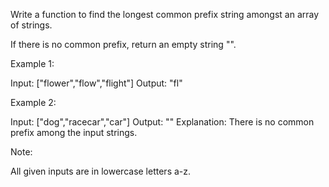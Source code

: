 Write a function to find the longest common prefix string amongst an array of strings.

If there is no common prefix, return an empty string &quot;&quot;.

Example 1:


Input: [&quot;flower&quot;,&quot;flow&quot;,&quot;flight&quot;]
Output: &quot;fl&quot;


Example 2:


Input: [&quot;dog&quot;,&quot;racecar&quot;,&quot;car&quot;]
Output: &quot;&quot;
Explanation: There is no common prefix among the input strings.


Note:

All given inputs are in lowercase letters a-z.
